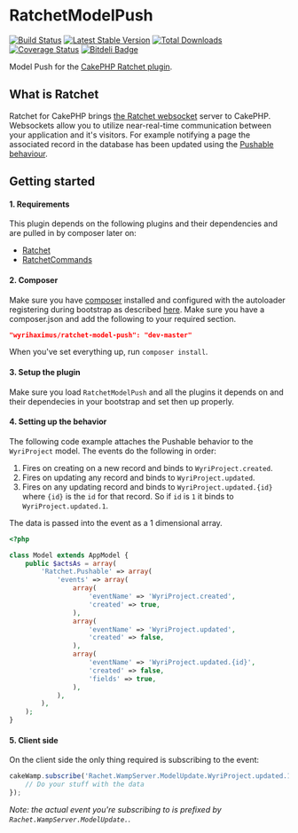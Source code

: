 RatchetModelPush
================

[![Build Status](https://travis-ci.org/WyriHaximus/RatchetModelPush.png)](https://travis-ci.org/WyriHaximus/RatchetModelPush)
[![Latest Stable Version](https://poser.pugx.org/WyriHaximus/Ratchet-Model-Push/v/stable.png)](https://packagist.org/packages/WyriHaximus/Ratchet-Model-Push)
[![Total Downloads](https://poser.pugx.org/WyriHaximus/Ratchet-Model-Push/downloads.png)](https://packagist.org/packages/WyriHaximus/Ratchet-Model-Push)
[![Coverage Status](https://coveralls.io/repos/WyriHaximus/RatchetModelPush/badge.png)](https://coveralls.io/r/WyriHaximus/RatchetModelPush)
[![Bitdeli Badge](https://d2weczhvl823v0.cloudfront.net/WyriHaximus/ratchetmodelpush/trend.png)](https://bitdeli.com/free "Bitdeli Badge")

Model Push for the [CakePHP Ratchet plugin](http://wyrihaximus.net/projects/cakephp/ratchet/).

## What is Ratchet ##

Ratchet for CakePHP brings [the Ratchet websocket](http://socketo.me/) server to CakePHP. Websockets allow you to utilize near-real-time communication between your application and it's visitors. For example notifying a page the associated record in the database has been updated using the [Pushable behaviour](http://wyrihaximus.net/projects/cakephp/ratchet/documentation/model-push.html).

## Getting started ##

#### 1. Requirements ####

This plugin depends on the following plugins and their dependencies and are pulled in by composer later on:

- [Ratchet](https://github.com/Wyrihaximus/Ratchet)
- [RatchetCommands](https://github.com/WyriHaximus/RatchetCommands)

#### 2. Composer ####

Make sure you have [composer](http://getcomposer.org/) installed and configured with the autoloader registering during bootstrap as described [here](http://ceeram.github.io/blog/2013/02/22/using-composer-with-cakephp-2-dot-x/). Make sure you have a composer.json and add the following to your required section.

```json
"wyrihaximus/ratchet-model-push": "dev-master"
```

When you've set everything up, run `composer install`.

#### 3. Setup the plugin ####

Make sure you load `RatchetModelPush` and all the plugins it depends on and their dependecies in your bootstrap and set then up properly.

#### 4. Setting up the behavior ####

The following code example attaches the Pushable behavior to the `WyriProject` model. The events do the following in order:

1. Fires on creating on a new record and binds to `WyriProject.created`.
2. Fires on updating any record and binds to `WyriProject.updated`.
3. Fires on any updating record and binds to `WyriProject.updated.{id}` where `{id}` is the `id` for that record. So if `id` is `1` it binds to `WyriProject.updated.1`.

The data is passed into the event as a 1 dimensional array.

```php
<?php

class Model extends AppModel {
    public $actsAs = array(
        'Ratchet.Pushable' => array(
            'events' => array(
                array(
                    'eventName' => 'WyriProject.created',
                    'created' => true,
                ),
                array(
                    'eventName' => 'WyriProject.updated',
                    'created' => false,
                ),
                array(
                    'eventName' => 'WyriProject.updated.{id}',
                    'created' => false,
                    'fields' => true,
                ),
            ),
        ), 
    );
}
```

#### 5. Client side ####

On the client side the only thing required is subscribing to the event:

```javascript
cakeWamp.subscribe('Rachet.WampServer.ModelUpdate.WyriProject.updated.1', function(topicUri, event) {
	// Do your stuff with the data
});
```

*Note: the actual event you're subscribing to is prefixed by *`Rachet.WampServer.ModelUpdate.`*.*
